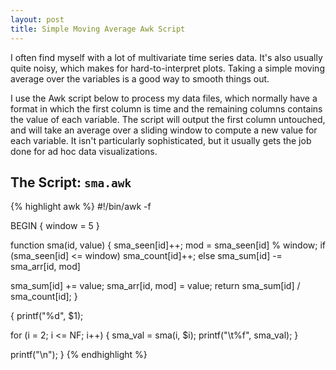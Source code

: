 ```yaml
---
layout: post
title: Simple Moving Average Awk Script
---
```


I often find myself with a lot of multivariate time series data. It's also
usually quite noisy, which makes for hard-to-interpret plots. Taking a simple
moving average over the variables is a good way to smooth things out.

I use the Awk script below to process my data files, which normally have a
format in which the first column is time and the remaining columns contains the
value of each variable. The script will output the first column untouched, and
will take an average over a sliding window to compute a new value for each
variable. It isn't particularly sophisticated, but it usually gets the job done
for ad hoc data visualizations.

The Script: `sma.awk`
---------------------

{% highlight awk %}
#!/bin/awk -f

BEGIN {
  window = 5
}

function sma(id, value)
{
  sma_seen[id]++;
  mod = sma_seen[id] % window;
  if (sma_seen[id] <= window)
    sma_count[id]++;
  else
    sma_sum[id] -= sma_arr[id, mod]

  sma_sum[id] += value;
  sma_arr[id, mod] = value;
  return sma_sum[id] / sma_count[id];
}

{
  printf("%d", $1);

  for (i = 2; i <= NF; i++) {
    sma_val = sma(i, $i);
    printf("\t%f", sma_val);
  }

  printf("\n");
}
{% endhighlight %}
